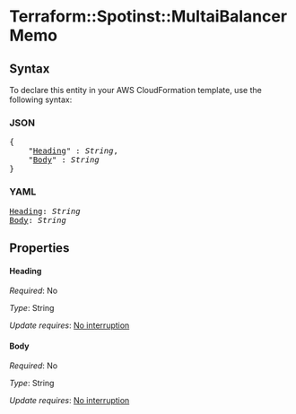 # Terraform::Spotinst::MultaiBalancer Memo

## Syntax

To declare this entity in your AWS CloudFormation template, use the following syntax:

### JSON

<pre>
{
    "<a href="#heading" title="Heading">Heading</a>" : <i>String</i>,
    "<a href="#body" title="Body">Body</a>" : <i>String</i>
}
</pre>

### YAML

<pre>
<a href="#heading" title="Heading">Heading</a>: <i>String</i>
<a href="#body" title="Body">Body</a>: <i>String</i>
</pre>

## Properties

#### Heading

_Required_: No

_Type_: String

_Update requires_: [No interruption](https://docs.aws.amazon.com/AWSCloudFormation/latest/UserGuide/using-cfn-updating-stacks-update-behaviors.html#update-no-interrupt)

#### Body

_Required_: No

_Type_: String

_Update requires_: [No interruption](https://docs.aws.amazon.com/AWSCloudFormation/latest/UserGuide/using-cfn-updating-stacks-update-behaviors.html#update-no-interrupt)

